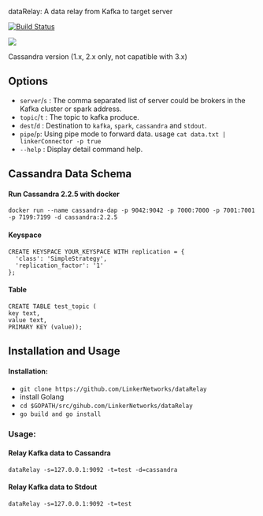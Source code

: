 dataRelay: A data relay from Kafka to target server

[![Build Status](https://travis-ci.org/LinkerNetworks/dataRelay.svg)](https://travis-ci.org/LinkerNetworks/dataRelay)

[![](https://goreportcard.com/badge/github.com/LinkerNetworks/dataRelay)](https://goreportcard.com/report/github.com/LinkerNetworks/dataRelay)


Cassandra version (1.x, 2.x only, not capatible with 3.x)



Options
---------------

- `server`/`s` : The comma separated list of server could be brokers in the Kafka cluster or spark address.
- `topic`/`t` : The topic to kafka produce.
- `dest`/`d` : Destination to `kafka`, `spark`, `cassandra` and `stdout`.
- `pipe`/`p`: Using pipe mode to forward data. usage `cat data.txt | linkerConnector -p true`
- `--help` : Display detail command help.


Cassandra Data Schema
---------------

#### Run Cassandra 2.2.5 with docker

```
docker run --name cassandra-dap -p 9042:9042 -p 7000:7000 -p 7001:7001 -p 7199:7199 -d cassandra:2.2.5
```

#### Keyspace 

```
CREATE KEYSPACE YOUR_KEYSPACE WITH replication = {
  'class': 'SimpleStrategy',
  'replication_factor': '1'
};
```

#### Table

```
CREATE TABLE test_topic (
key text, 
value text, 
PRIMARY KEY (value));
```

Installation and Usage
---------------
#### Installation:

- `git clone https://github.com/LinkerNetworks/dataRelay `
- install Golang
- `cd $GOPATH/src/gihub.com/LinkerNetworks/dataRelay`
- `go build and go install`

### Usage:

#### Relay Kafka data to Cassandra

```
dataRelay -s=127.0.0.1:9092 -t=test -d=cassandra
```

#### Relay Kafka data to Stdout

```
dataRelay -s=127.0.0.1:9092 -t=test 
```